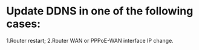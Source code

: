 # Update DDNS in one of the following cases:
1.Router restart;
2.Router WAN or PPPoE-WAN interface IP change.
